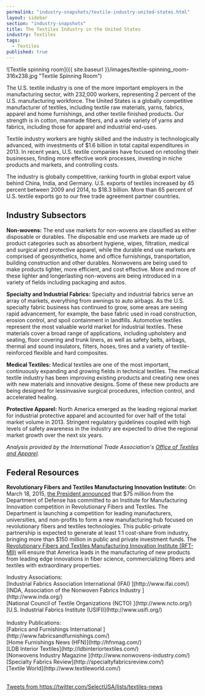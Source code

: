 ```yaml
---
permalink: "industry-snapshots/textile-industry-united-states.html"
layout: sidebar
section: "industry-snapshots"
title: The Textiles Industry in the United States
industry: Textiles
tags: 
  - Textiles
published: true
---
```


<span class="imgright">![Textile spinning room]({{ site.baseurl }}/images/textile-spinning_room-316x238.jpg "Textile Spinning Room")</span>

The U.S. textile industry is one of the more important employers in the manufacturing sector, with 232,000 workers, representing 2 percent of the U.S. manufacturing workforce. The United States is a globally competitive manufacturer of textiles, including textile raw materials, yarns, fabrics, apparel and home furnishings, and other textile finished products. Our strength is in cotton, manmade fibers, and a wide variety of yarns and fabrics, including those for apparel and industrial end-uses.

Textile industry workers are highly skilled and the industry is technologically advanced, with investments of $1.6 billion in total capital expenditures in 2013. In recent years, U.S. textile companies have focused on retooling their businesses, finding more effective work processes, investing in niche products and markets, and controlling costs.

The industry is globally competitive, ranking fourth in global export value behind China, India, and Germany.  U.S. exports of textiles increased by 45 percent between 2009 and 2014, to $18.3 billion.  More than 65 percent of U.S. textile exports go to our free trade agreement partner countries.

## Industry Subsectors

**Non-wovens:** The end use markets for non-wovens are classified as
either disposable or durables. The disposable end use
markets are made up of product categories such as
absorbent hygiene, wipes, filtration, medical and
surgical and protective apparel, while the durable end
use markets are comprised of geosynthetics, home
and office furnishings, transportation, building
construction and other durables. Nonwovens are being used
to make products lighter, more efficient, and cost
effective. More and more of these lighter and longerlasting
non-wovens are being introduced in a variety
of fields including packaging and autos. 

**Specialty and Industrial Fabrics:** Specialty and industrial fabrics serve an array of
markets, everything from awnings to auto airbags. As
the U.S. specialty fabric business has continued to
grow, some areas are seeing rapid advancement, for
example, the base fabric used in road construction,
erosion control, and spoil containment in landfills.
Automotive textiles represent the most valuable world
market for industrial textiles. These materials cover a
broad range of applications, including upholstery and
seating, floor covering and trunk liners, as well as
safety belts, airbags, thermal and sound insulators,
filters, hoses, tires and a variety of textile-reinforced
flexible and hard composites. 

**Medical Textiles:** Medical textiles are one of the most important,
continuously expanding and growing fields in technical
textiles. The medical textile industry has been
improving existing products and creating new ones
with new materials and innovative designs. Some of
these new products are being designed for lessinvasive
surgical procedures, infection control, and
accelerated healing.

**Protective Apparel:** North America emerged as the leading regional
market for industrial protective apparel and accounted
for over half of the total market volume in 2013.
Stringent regulatory guidelines coupled with high
levels of safety awareness in the industry are expected
to drive the regional market growth over the next six
years.

*Analysis provided by the International Trade Association's [Office of Textiles and Apparel](http://otexa.ita.doc.gov/).*

## Federal Resources

**Revolutionary Fibers and Textiles Manufacturing Innovation Institute:** On March 18, 2015, [the President announced](https://www.whitehouse.gov/the-press-office/2015/03/18/fact-sheet-president-obama-launches-competition-new-textiles-focused-man) that $75 million from the Department of Defense has committed to an Institute for Manufacturing Innovation competition in Revolutionary Fibers and Textiles. The Department is launching a competition for leading manufacturers, universities, and non-profits to form a new manufacturing hub focused on revolutionary fibers and textiles technologies. This public-private partnership is expected to generate at least 1:1 cost-share from industry, bringing more than $150 million in public and private investment funds. The [Revolutionary Fibers and Textiles Manufacturing Innovation Institute (RFT-MII)](http://manufacturing.gov/rft-mii.html) will ensure that America leads in the manufacturing of new products from leading edge innovations in fiber science, commercializing fibers and textiles with extraordinary properties. 

<span class="field field-type-link field-field-industry-assoications">
      <span class="field-label">Industry Associations:&nbsp;</span><br>
    <span class="field-items">
              <span class="field-item even">
                    [Industrial Fabrics Association International (IFAI) ](http://www.ifai.com/)        </span><br>
              <span class="field-item odd">
                    [INDA, Association of the Nonwoven Fabrics Industry ](http://www.inda.org/)        </span><br>
              <span class="field-item even">
                    [National Council of Textile Organizations (NCTO) ](http://www.ncto.org/)        </span><br>
              <span class="field-item odd">
                    [U.S. Industrial Fabrics Institute (USIFI)](http://www.usifi.org/)        </span>
        </span>
</span>
<br><Br>
<span class="field field-type-link field-field-industry-publications">
      <span class="field-label">Industry Publications:&nbsp;</span><br>
    <span class="field-items">
            <span class="field-item odd">
                    [Fabrics and Furnishings International ](http://www.fabricsandfurnishings.com/)        </span><br>
              <span class="field-item even">
                    [Home Furnishings News (HFN)](http://hfnmag.com/)        </span><br>
              <span class="field-item odd">
                    [LDB Interior Textiles](http://ldbinteriortextiles.com/)        </span><br>
              <span class="field-item even">
                    [Nonwovens Industry Magazine ](http://www.nonwovens-industry.com/)        </span><br>
              <span class="field-item odd">
                    [Specialty Fabrics Review](http://specialtyfabricsreview.com/)        </span><br>
              <span class="field-item even">
                    [Textile World](http://www.textileworld.com/)        </span>
        </span>
</span><br><br>

<a class="twitter-timeline" data-dnt="true" href="https://twitter.com/SelectUSA/lists/textiles-news" data-widget-id="614507238376521728">Tweets from https://twitter.com/SelectUSA/lists/textiles-news</a>
<script>!function(d,s,id){var js,fjs=d.getElementsByTagName(s)[0],p=/^http:/.test(d.location)?'http':'https';if(!d.getElementById(id)){js=d.createElement(s);js.id=id;js.src=p+"://platform.twitter.com/widgets.js";fjs.parentNode.insertBefore(js,fjs);}}(document,"script","twitter-wjs");</script>

